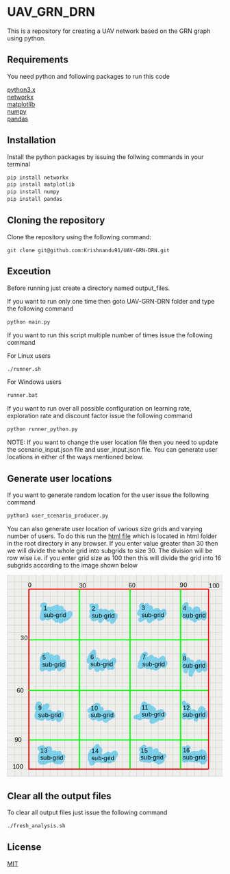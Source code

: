 # UAV_GRN_DRN

This is a repository for creating a UAV network based on the GRN graph using python.

## Requirements

You need python and following packages to run this code

[python3.x](https://www.python.org/downloads/)  
[networkx](https://networkx.github.io/)  
[matplotlib](https://matplotlib.org/)  
[numpy](https://numpy.org/)  
[pandas](https://pandas.pydata.org/)  

## Installation

Install the python packages by issuing the follwing commands in your terminal

``` bash
pip install networkx
pip install matplotlib
pip install numpy
pip install pandas
```

## Cloning the repository

Clone the repository using the following command:

``` git
git clone git@github.com:Krishnandu91/UAV-GRN-DRN.git
```

## Exceution

Before running just create a directory named output_files.

If you want to run only one time then goto UAV-GRN-DRN folder and type the following command

``` bash
python main.py
```

If you want to run this script multiple number of times issue the following command

For Linux users

``` bash
./runner.sh
```

For Windows users

``` bash
runner.bat
```

If you want to run over all possible configuration on learning rate, exploration rate and discount factor issue the following command

``` bash
python runner_python.py
```

NOTE: If you want to change the user location file then you need to update the scenario_input.json file and user_input.json file. You can generate user locations in either of the ways mentioned below.

## Generate user locations

If you want to generate random location for the user issue the following command

``` bash
python3 user_scenario_producer.py
```

You can also generate user location of various size grids and varying number of users. To do this run the [html file](./html/users_loc_inp.html) which is located in html folder in the root directory in any browser. If you enter value greater than 30 then we will divide the whole grid into subgrids to size 30. The division will be row wise i.e. if you enter grid size as 100 then this will divide the grid into 16 subgrids according to the image shown below

![Sample grid division](./sample_grid_division.png)

## Clear all the output files

To clear all output files just issue the following command

``` bash
./fresh_analysis.sh
```

## License

[MIT](https://opensource.org/licenses/MIT)
